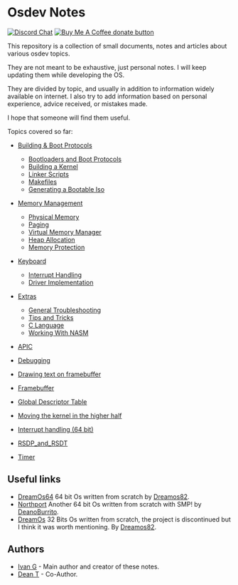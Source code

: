 # Osdev Notes

[![Discord Chat](https://img.shields.io/discord/578193015433330698.svg?style=flat)](https://discordapp.com/channels/578193015433330698/578193713340219392)
<span class="badge-buymeacoffee">
<a href="https://buymeacoffee.com/dreamos82" title="Donate to this project using Buy Me A Coffee"><img src="https://img.shields.io/badge/buy%20me%20a%20coffee-donate-yellow.svg" alt="Buy Me A Coffee donate button" /></a>
</span>

This repository is a collection of small documents, notes and articles about various osdev topics.

They are not meant to be exhaustive, just  personal notes. I will keep updating them while developing the OS.

They are divided by topic, and usually in addition to information widely available on internet. I also try to add information based on personal experience, advice received, or mistakes made. 

I hope that someone will find them useful. 

Topics covered so far: 

* [Building & Boot Protocols](01_Build_Process/01_README.md)
    * [Bootloaders and Boot Protocols](01_Build_Process/02_Boot_Protocols.md)
    * [Building a Kernel](01_Build_Process/03_Overview.md)
    * [Linker Scripts](01_Build_Process/04_Linker_Scripts.md)
    * [Makefiles](01_Build_Process/05_Ggnu_Makefiles.md)
    * [Generating a Bootable Iso](01_Build_Process/06_Generating_Iso.md)
* [Memory Management](02_Memory_Management/01_README.md)
    * [Physical Memory](02_Memory_Management/02_Physical_Memory.md)
    * [Paging](02_Memory_Management/03_Paging.md)
    * [Virtual Memory Manager](02_Memory_Management/04_Virtual_Memory_Manager.md)
    * [Heap Allocation](02_Memory_Management/05_Heap_Allocation.md)
    * [Memory Protection](02_Memory_Management/06_Memory_Protection.md)
* [Keyboard](03_PS2_Keyboard/01_README.md)
    * [Interrupt Handling](03_PS2_Keyboard/02_Interrupt_Handling.md)
    * [Driver Implementation](03_PS2_Keyboard/03_Driver_Implementation.md)
* [Extras](99_Appendices/0_README.md)
    * [General Troubleshooting](99_Appendices/A_Troubleshooting.md)
    * [Tips and Tricks](99_Appendices/B_Tips_And_Tricks.md)
    * [C Language](99_Appendices/C_Language_Info.md)
    * [Working With NASM](99_Appendices/D_Nasm.md)

* [APIC](APIC.md)
* [Debugging](Debug.md)
* [Drawing text on framebuffer](DrawingTextOnFB.md)
* [Framebuffer](Framebuffer.md)
* [Global Descriptor Table](GDT.md)
* [Moving the kernel in the higher half](HigherHalf.md)
* [Interrupt handling (64 bit)](InterruptHandling.md)
* [RSDP_and_RSDT](RSDP_and_RSDT.md)
* [Timer](Timer.md)

## Useful links

* [DreamOs64](https://github.com/dreamos82/Dreamos64) 64 bit Os written from scratch by [Dreamos82](https://github.com/dreamos82).
* [Northport](https://github.com/DeanoBurrito/northport) Another 64 bit Os written from scratch with SMP! by [DeanoBurrito](https://github.com/DeanoBurrito/).
* [DreamOs](https://github.com/dreamos82/Dreamos) 32 Bits Os written from scratch, the project is discontinued but I think it was worth mentioning. By [Dreamos82]([Dreamos82](https://github.com/dreamos82)).

## Authors
* [Ivan G](https://github.com/dreamos82) - Main author and creator of these notes.
* [Dean T](https://github.com/DeanoBurrito/) - Co-Author.
